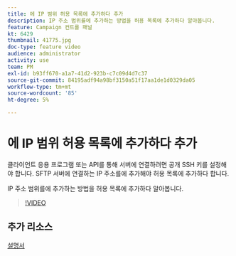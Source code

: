 ```yaml
---
title: 에 IP 범위 허용 목록에 추가하다 추가
description: IP 주소 범위를에 추가하는 방법을 허용 목록에 추가하다 알아봅니다.
feature: Campaign 컨트롤 패널
kt: 6429
thumbnail: 41775.jpg
doc-type: feature video
audience: administrator
activity: use
team: PM
exl-id: b93ff670-a1a7-41d2-923b-c7c09d4d7c37
source-git-commit: 84195adf94a98bf3150a51f17aa1de1d0329da05
workflow-type: tm+mt
source-wordcount: '85'
ht-degree: 5%

---
```


# 에 IP 범위 허용 목록에 추가하다 추가

클라이언트 응용 프로그램 또는 API를 통해 서버에 연결하려면 공개 SSH 키를 설정해야 합니다. SFTP 서버에 연결하는 IP 주소를에 추가해야 허용 목록에 추가하다 합니다.

IP 주소 범위를에 추가하는 방법을 허용 목록에 추가하다 알아봅니다.

>[!VIDEO](https://video.tv.adobe.com/v/41775?quality=12)

## 추가 리소스

[설명서](https://experienceleague.adobe.com/docs/control-panel/using/sftp-management/ip-range-allow-listing.html?lang=en)
